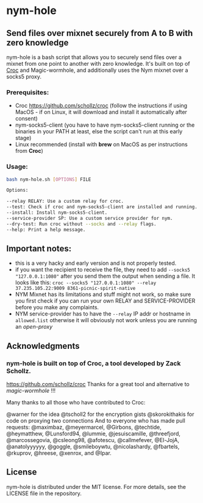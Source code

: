 # nym-hole

## Send files over mixnet securely from A to B with zero knowledge

nym-hole is a bash script that allows you to securely send files over a mixnet from one point to another with zero knowledge. It's built on top of [Croc](https://github.com/schollz/croc) and Magic-wormhole, and additionally uses the Nym mixnet over a socks5 proxy.

### Prerequisites:

- Croc https://github.com/schollz/croc (follow the instructions if using MacOS - if on Linux, it will download and install it automatically after consent)
- nym-socks5-client (you have to have nym-socks5-client running or the binaries in your PATH at least, else the script can't run at this early stage)
- Linux recommended (install with **brew** on MacOS as per instructions from **Croc**)

### Usage:

```bash
bash nym-hole.sh [OPTIONS] FILE

Options:

--relay RELAY: Use a custom relay for croc.
--test: Check if croc and nym-socks5-client are installed and running.
--install: Install nym-socks5-client.
--service-provider SP: Use a custom service provider for nym.
--dry-test: Run croc without --socks and --relay flags.
--help: Print a help message.

```

## Important notes: 

- this is a very hacky and early version and is not properly tested. 
- if you want the recipient to receive the file, they need to add `--socks5 "127.0.0.1:1080"` after you send them the output when sending a file. It looks like this: `croc --socks5 "127.0.0.1:1080" --relay 37.235.105.22:9009 8361-picnic-spirit-native` 
- NYM Mixnet has its limitations and stuff might not work, so make sure you first check if you can run your own RELAY and SERVICE-PROVIDER before you make any complaints.
- NYM service-provider has to have the `--relay` IP addr or hostname in `allowed.list` otherwise it will obviously not work unless you are running an *open-proxy* 
## Acknowledgments
### nym-hole is built on top of Croc, a tool developed by Zack Schollz.
https://github.com/schollz/croc Thanks for a great tool and alternative to *magic-wormhole* !!!


Many thanks to all those who have contributed to Croc:

@warner for the idea
@tscholl2 for the encryption gists
@skorokithakis for code on proxying two connections
And to everyone who has made pull requests: @maximbaz, @meyermarcel, @Girbons, @techtide, @heymatthew, @Lunsford94, @lummie, @jesuiscamille, @threefjord, @marcossegovia, @csleong98, @afotescu, @callmefever, @El-JojA, @anatolyyyyyy, @goggle, @smileboywtu, @nicolashardy, @fbartels, @rkuprov, @hreese, @xenrox, and @Ipar.

## License
nym-hole is distributed under the MIT license. For more details, see the LICENSE file in the repository.
